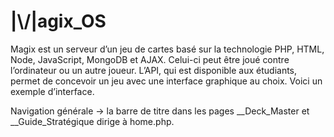 <h1>|\/|agix_OS</h1>


Magix est un serveur d’un jeu de cartes basé sur la technologie PHP, HTML, Node, JavaScript, MongoDB et AJAX. Celui-ci peut être joué contre l’ordinateur ou un autre joueur.  L’API, qui est disponible aux étudiants, permet de concevoir un jeu avec une interface graphique au choix. Voici un exemple d’interface.



Navigation générale -> la barre de titre dans les pages __Deck_Master et __Guide_Stratégique dirige à home.php.

